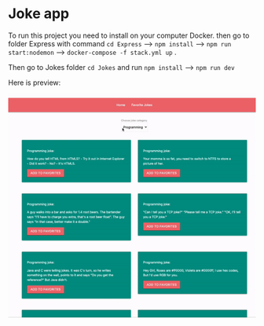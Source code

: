 # Joke app

To run  this project you need to install on your computer Docker.
then go to folder Express with command `cd Express` -->  `npm install` -->  `npm run start:nodemon` -->  `docker-compose -f stack.yml up` .

Then go to Jokes folder `cd Jokes` and run `npm install` --> `npm run dev`

Here is preview: 

![ Alt text](Joke.gif)


